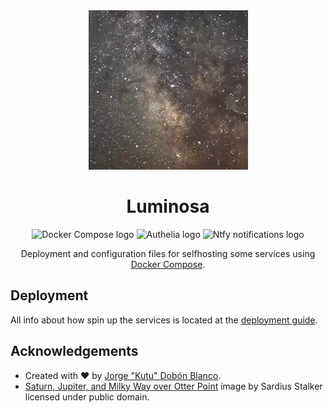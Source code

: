 <div align="center">
<img src="./static/saturn-jupiter-and-milky-way-over-otter-point.png" alt="Saturn, Jupiter, and Milky Way over Otter Point with the waves crashing on Sand Beach" width="255">
<h1>Luminosa</h1>
  
![Docker Compose logo](https://img.shields.io/badge/Docker%20Compose-061D2F?logo=docker)
![Authelia logo](https://img.shields.io/badge/Secured%20with%20Authelia-113155?logo=authelia)
![Ntfy notifications logo](https://img.shields.io/badge/Notifications-Ntfy-49B8A5?logo=ntfy&labelColor=000000)

Deployment and configuration files for selfhosting some services using [Docker Compose](https://docs.docker.com/compose/).
</div>

## Deployment
All info about how spin up the services is located at the [deployment guide](./DEPLOYMENT.md).

## Acknowledgements
- Created with :heart: by [Jorge "Kutu" Dobón Blanco](https://dobon.dev).
- [Saturn, Jupiter, and Milky Way over Otter Point](https://npgallery.nps.gov/AssetDetail/6fc86fd7-cbb4-4d2e-8130-1d7b1984d925) image by Sardius Stalker licensed under public domain.
